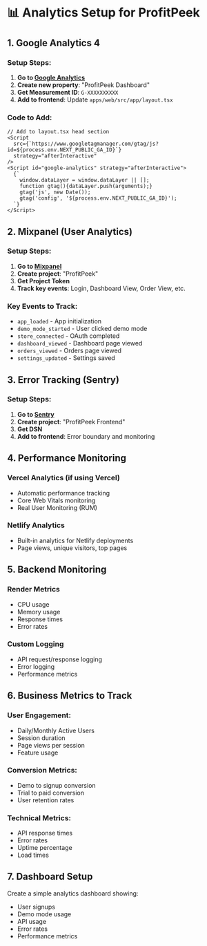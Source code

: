 # 📊 Analytics Setup for ProfitPeek

## **1. Google Analytics 4**

### **Setup Steps:**
1. **Go to [Google Analytics](https://analytics.google.com)**
2. **Create new property**: "ProfitPeek Dashboard"
3. **Get Measurement ID**: `G-XXXXXXXXXX`
4. **Add to frontend**: Update `apps/web/src/app/layout.tsx`

### **Code to Add:**
```tsx
// Add to layout.tsx head section
<Script
  src={`https://www.googletagmanager.com/gtag/js?id=${process.env.NEXT_PUBLIC_GA_ID}`}
  strategy="afterInteractive"
/>
<Script id="google-analytics" strategy="afterInteractive">
  {`
    window.dataLayer = window.dataLayer || [];
    function gtag(){dataLayer.push(arguments);}
    gtag('js', new Date());
    gtag('config', '${process.env.NEXT_PUBLIC_GA_ID}');
  `}
</Script>
```

## **2. Mixpanel (User Analytics)**

### **Setup Steps:**
1. **Go to [Mixpanel](https://mixpanel.com)**
2. **Create project**: "ProfitPeek"
3. **Get Project Token**
4. **Track key events**: Login, Dashboard View, Order View, etc.

### **Key Events to Track:**
- `app_loaded` - App initialization
- `demo_mode_started` - User clicked demo mode
- `store_connected` - OAuth completed
- `dashboard_viewed` - Dashboard page viewed
- `orders_viewed` - Orders page viewed
- `settings_updated` - Settings saved

## **3. Error Tracking (Sentry)**

### **Setup Steps:**
1. **Go to [Sentry](https://sentry.io)**
2. **Create project**: "ProfitPeek Frontend"
3. **Get DSN**
4. **Add to frontend**: Error boundary and monitoring

## **4. Performance Monitoring**

### **Vercel Analytics (if using Vercel)**
- Automatic performance tracking
- Core Web Vitals monitoring
- Real User Monitoring (RUM)

### **Netlify Analytics**
- Built-in analytics for Netlify deployments
- Page views, unique visitors, top pages

## **5. Backend Monitoring**

### **Render Metrics**
- CPU usage
- Memory usage
- Response times
- Error rates

### **Custom Logging**
- API request/response logging
- Error logging
- Performance metrics

## **6. Business Metrics to Track**

### **User Engagement:**
- Daily/Monthly Active Users
- Session duration
- Page views per session
- Feature usage

### **Conversion Metrics:**
- Demo to signup conversion
- Trial to paid conversion
- User retention rates

### **Technical Metrics:**
- API response times
- Error rates
- Uptime percentage
- Load times

## **7. Dashboard Setup**

Create a simple analytics dashboard showing:
- User signups
- Demo mode usage
- API usage
- Error rates
- Performance metrics
